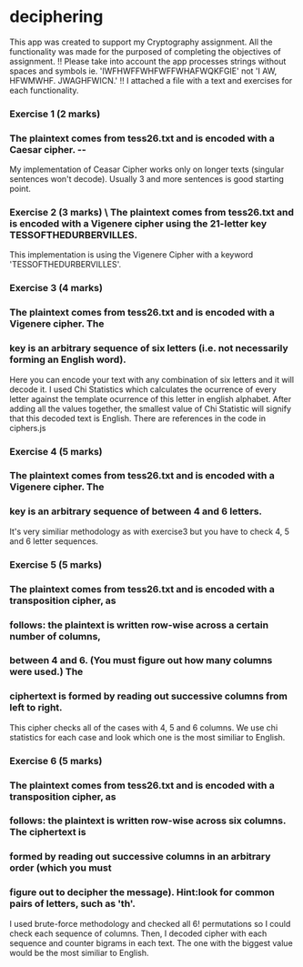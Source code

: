 # deciphering
This app was created to support my Cryptography assignment. All the functionality was made for the purposed of completing the objectives of assignment.
!! Please take into account the app processes strings without spaces and symbols ie. 'IWFHWFFWHFWFFWHAFWQKFGIE' not 'I AW, HFWMWHF. JWAGHFWICN.'
!! I attached a file with a text and exercises for each functionality.

### Exercise 1 (2 marks)
### The plaintext comes from tess26.txt and is encoded with a Caesar cipher. --
My implementation of Ceasar Cipher works only on longer texts (singular sentences won't decode). Usually 3 and more sentences is good starting point.

### Exercise 2 (3 marks) \ The plaintext comes from tess26.txt and is encoded with a Vigenere cipher using the 21-letter key TESSOFTHEDURBERVILLES.
This implementation is using the Vigenere Cipher with a keyword 'TESSOFTHEDURBERVILLES'.

### Exercise 3 (4 marks) 
### The plaintext comes from tess26.txt and is encoded with a Vigenere cipher. The
### key is an arbitrary sequence of six letters (i.e. not necessarily forming an English word).
Here you can encode your text with any combination of six letters and it will decode it.
I used Chi Statistics which calculates the ocurrence of every letter against the template ocurrence of this letter in english alphabet.
After adding all the values together, the smallest value of Chi Statistic will signify that this decoded text is English.
There are references in the code in ciphers.js

### Exercise 4 (5 marks)
### The plaintext comes from tess26.txt and is encoded with a Vigenere cipher. The
### key is an arbitrary sequence of between 4 and 6 letters. 
It's very similiar methodology as with exercise3 but you have to check 4, 5 and 6 letter sequences.

### Exercise 5 (5 marks)
### The plaintext comes from tess26.txt and is encoded with a transposition cipher, as
### follows: the plaintext is written row-wise across a certain number of columns, 
### between 4 and 6. (You must figure out how many columns were used.) The
### ciphertext is formed by reading out successive columns from left to right.
This cipher checks all of the cases with 4, 5 and 6 columns. We use chi statistics for each case and 
look which one is the most similiar to English.

### Exercise 6 (5 marks)
### The plaintext comes from tess26.txt and is encoded with a transposition cipher, as
### follows: the plaintext is written row-wise across six columns. The ciphertext is
### formed by reading out successive columns in an arbitrary order (which you must
### figure out to decipher the message). Hint:look for common pairs of letters, such as 'th'.
I used brute-force methodology and checked all 6! permutations so I could check each sequence of columns.
Then, I decoded cipher with each sequence and counter bigrams in each text. The one with the biggest value would be
the most similiar to English.
